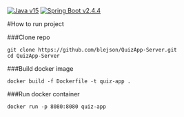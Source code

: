 [![Java v15][shield-java]](https://openjdk.java.net/projects/jdk/15/)
[![Spring Boot v2.4.4][shield-spring-boot]](https://spring.io/projects/spring-boot)

#How to run project

###Clone repo

```shell
git clone https://github.com/blejson/QuizApp-Server.git
cd QuizApp-Server
```

###Build docker image

```shell
docker build -f Dockerfile -t quiz-app .
```

###Run docker container

```shell
docker run -p 8080:8080 quiz-app
```

[shield-java]: https://img.shields.io/badge/Java-15-blue.svg
[shield-spring-boot]: https://img.shields.io/badge/Spring_Boot-2.4.4-blue.svg
